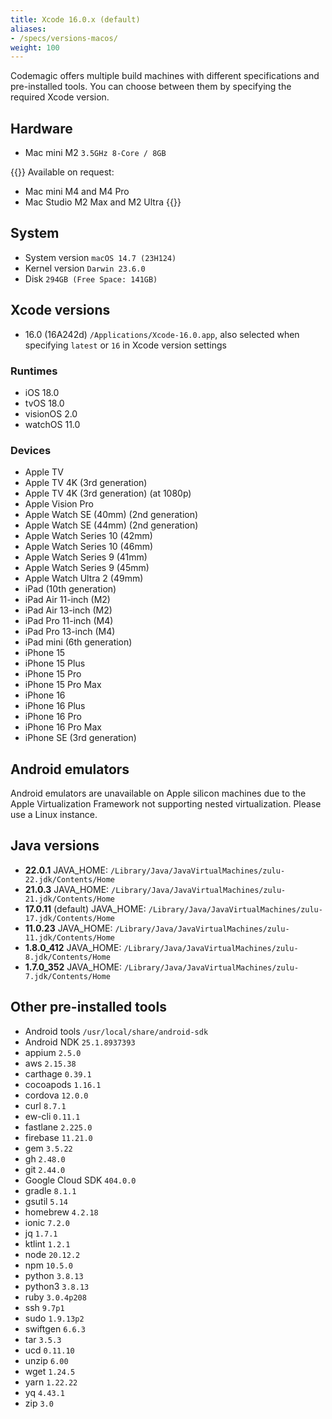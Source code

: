 ```yaml
---
title: Xcode 16.0.x (default)
aliases:
- /specs/versions-macos/
weight: 100
---
```


Codemagic offers multiple build machines with different specifications and pre-installed tools. You can choose between them by specifying the required Xcode version.

## Hardware

- Mac mini M2 `3.5GHz 8-Core / 8GB`

{{<notebox>}}
Available on request:
- Mac mini M4 and M4 Pro
- Mac Studio M2 Max and M2 Ultra
{{</notebox>}}

## System

- System version `macOS 14.7 (23H124)`
- Kernel version `Darwin 23.6.0`
- Disk `294GB (Free Space: 141GB)`

## Xcode versions

- 16.0 (16A242d) `/Applications/Xcode-16.0.app`, also selected when specifying `latest` or `16` in Xcode version settings

### Runtimes

- iOS 18.0
- tvOS 18.0
- visionOS 2.0
- watchOS 11.0

### Devices

- Apple TV
- Apple TV 4K (3rd generation)
- Apple TV 4K (3rd generation) (at 1080p)
- Apple Vision Pro
- Apple Watch SE (40mm) (2nd generation)
- Apple Watch SE (44mm) (2nd generation)
- Apple Watch Series 10 (42mm)
- Apple Watch Series 10 (46mm)
- Apple Watch Series 9 (41mm)
- Apple Watch Series 9 (45mm)
- Apple Watch Ultra 2 (49mm)
- iPad (10th generation)
- iPad Air 11-inch (M2)
- iPad Air 13-inch (M2)
- iPad Pro 11-inch (M4)
- iPad Pro 13-inch (M4)
- iPad mini (6th generation)
- iPhone 15
- iPhone 15 Plus
- iPhone 15 Pro
- iPhone 15 Pro Max
- iPhone 16
- iPhone 16 Plus
- iPhone 16 Pro
- iPhone 16 Pro Max
- iPhone SE (3rd generation)

## Android emulators

Android emulators are unavailable on Apple silicon machines due to the Apple Virtualization Framework not supporting nested virtualization. Please use a Linux instance.

## Java versions

- **22.0.1** JAVA_HOME: `/Library/Java/JavaVirtualMachines/zulu-22.jdk/Contents/Home`
- **21.0.3** JAVA_HOME: `/Library/Java/JavaVirtualMachines/zulu-21.jdk/Contents/Home`
- **17.0.11** (default) JAVA_HOME: `/Library/Java/JavaVirtualMachines/zulu-17.jdk/Contents/Home`
- **11.0.23** JAVA_HOME: `/Library/Java/JavaVirtualMachines/zulu-11.jdk/Contents/Home`
- **1.8.0_412** JAVA_HOME: `/Library/Java/JavaVirtualMachines/zulu-8.jdk/Contents/Home`
- **1.7.0_352** JAVA_HOME: `/Library/Java/JavaVirtualMachines/zulu-7.jdk/Contents/Home`

## Other pre-installed tools

- Android tools `/usr/local/share/android-sdk`
- Android NDK `25.1.8937393`
- appium `2.5.0`
- aws `2.15.38`
- carthage `0.39.1`
- cocoapods `1.16.1`
- cordova `12.0.0`
- curl `8.7.1`
- ew-cli `0.11.1`
- fastlane `2.225.0`
- firebase `11.21.0`
- gem `3.5.22`
- gh `2.48.0`
- git `2.44.0`
- Google Cloud SDK `404.0.0`
- gradle `8.1.1`
- gsutil `5.14`
- homebrew `4.2.18`
- ionic `7.2.0`
- jq `1.7.1`
- ktlint `1.2.1`
- node `20.12.2`
- npm `10.5.0`
- python `3.8.13`
- python3 `3.8.13`
- ruby `3.0.4p208`
- ssh `9.7p1`
- sudo `1.9.13p2`
- swiftgen `6.6.3`
- tar `3.5.3`
- ucd `0.11.10`
- unzip `6.00`
- wget `1.24.5`
- yarn `1.22.22`
- yq `4.43.1`
- zip `3.0`
